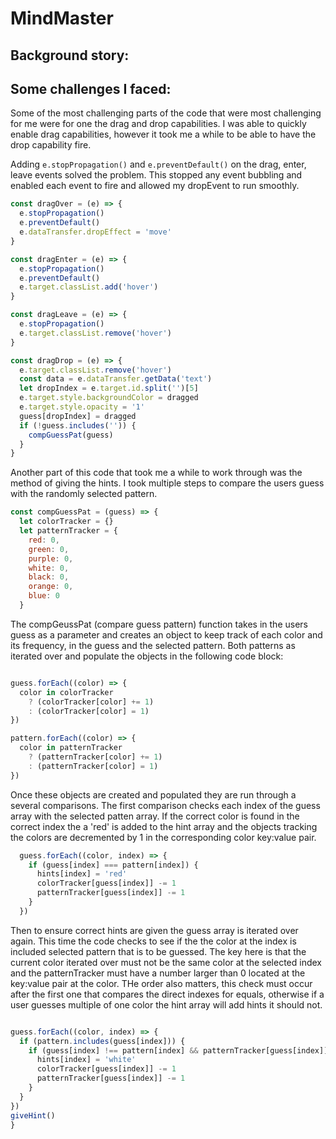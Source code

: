 # MindMaster

## Background story:


## Some challenges I faced:

Some of the most challenging parts of the code that were most challenging for me were for one the drag and drop capabilities. I was able to quickly enable drag capabilities, however it took me a while to be able to have the drop capability fire.

Adding `e.stopPropagation()` and `e.preventDefault()` on the drag, enter, leave events solved the problem. This stopped any event bubbling and enabled each event to fire and allowed my dropEvent to run smoothly.

```JavaScript
const dragOver = (e) => {
  e.stopPropagation()
  e.preventDefault()
  e.dataTransfer.dropEffect = 'move'
}

const dragEnter = (e) => {
  e.stopPropagation()
  e.preventDefault()
  e.target.classList.add('hover')
}

const dragLeave = (e) => {
  e.stopPropagation()
  e.target.classList.remove('hover')
}

const dragDrop = (e) => {
  e.target.classList.remove('hover')
  const data = e.dataTransfer.getData('text')
  let dropIndex = e.target.id.split('')[5]
  e.target.style.backgroundColor = dragged
  e.target.style.opacity = '1'
  guess[dropIndex] = dragged
  if (!guess.includes('')) {
    compGuessPat(guess)
  }
}
```
Another part of this code that took me a while to work through was the method of giving the hints. I took multiple steps to compare the users guess with the randomly selected pattern.

```JavaScript
const compGuessPat = (guess) => {
  let colorTracker = {}
  let patternTracker = {
    red: 0,
    green: 0,
    purple: 0,
    white: 0,
    black: 0,
    orange: 0,
    blue: 0
  }
  ```
  The compGeussPat (compare guess pattern) function takes in the users guess as a parameter and creates an object to keep track of each color and its frequency, in the guess and the selected pattern. Both patterns as iterated over and populate the objects in the following code block:

  ```JavaScript

  guess.forEach((color) => {
    color in colorTracker
      ? (colorTracker[color] += 1)
      : (colorTracker[color] = 1)
  })

  pattern.forEach((color) => {
    color in patternTracker
      ? (patternTracker[color] += 1)
      : (patternTracker[color] = 1)
  })
  ```
Once these objects are created and populated they are run through a several comparisons. The first comparison checks each index of the guess array with the selected patten array. If the correct color is found in the correct index the a 'red' is added to the hint array and the objects tracking the colors are decremented by 1 in the corresponding color key:value pair. 

```JavaScript
  guess.forEach((color, index) => {
    if (guess[index] === pattern[index]) {
      hints[index] = 'red'
      colorTracker[guess[index]] -= 1
      patternTracker[guess[index]] -= 1
    }
  })
  ```

Then to ensure correct hints are given the guess array is iterated over again. This time the code checks to see if the the color at the index is included selected pattern that is to be guessed. The key here is that the current color iterated over must not be the same color at the selected index and the patternTracker must have a number larger than 0 located at the key:value pair at the color. THe order also matters, this check must occur after the first one that compares the direct indexes for equals, otherwise if a user guesses multiple of one color the hint array will add hints it should not.

  ```JavaScript

  guess.forEach((color, index) => {
    if (pattern.includes(guess[index])) {
      if (guess[index] !== pattern[index] && patternTracker[guess[index]] > 0) {
        hints[index] = 'white'
        colorTracker[guess[index]] -= 1
        patternTracker[guess[index]] -= 1
      }
    }
  })
  giveHint()
}
```